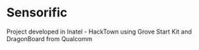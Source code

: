 # Sensorific

Project developed in Inatel - HackTown using Grove Start Kit and DragonBoard from Qualcomm 
